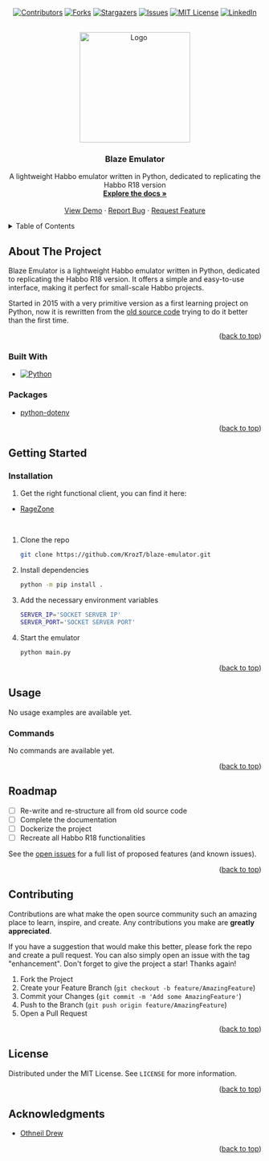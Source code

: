 <!-- Improved compatibility of back to top link: See: https://github.com/othneildrew/Best-README-Template/pull/73 -->
<a name="readme-top"></a>
<!--
*** Thanks for checking out the Best-README-Template. If you have a suggestion
*** that would make this better, please fork the repo and create a pull request
*** or simply open an issue with the tag "enhancement".
*** Don't forget to give the project a star!
*** Thanks again! Now go create something AMAZING! :D
-->



<!-- PROJECT SHIELDS -->
<!--
*** I'm using markdown "reference style" links for readability.
*** Reference links are enclosed in brackets [ ] instead of parentheses ( ).
*** See the bottom of this document for the declaration of the reference variables
*** for contributors-url, forks-url, etc. This is an optional, concise syntax you may use.
*** https://www.markdownguide.org/basic-syntax/#reference-style-links
-->
<div align="center" markdown="1">

[![Contributors][contributors-shield]][contributors-url]
[![Forks][forks-shield]][forks-url]
[![Stargazers][stars-shield]][stars-url]
[![Issues][issues-shield]][issues-url]
[![MIT License][license-shield]][license-url]
[![LinkedIn][linkedin-shield]][linkedin-url]

</div>

<!-- PROJECT LOGO -->
<br />
<div align="center">
  <a>
    <img src="https://i.imgur.com/7rOkGZ4.png" alt="Logo" width="220" height="220">
  </a>

<h3 align="center">Blaze Emulator</h3>

  <p align="center">
    A lightweight Habbo emulator written in Python, dedicated to replicating the Habbo R18 version
    <br />
    <a href="https://github.com/KrozT/blaze-emulator"><strong>Explore the docs »</strong></a>
    <br />
    <br />
    <a href="https://github.com/KrozT/blaze-emulator">View Demo</a>
    ·
    <a href="https://github.com/KrozT/blaze-emulator/issues">Report Bug</a>
    ·
    <a href="https://github.com/KrozT/blaze-emulator/pulls">Request Feature</a>
  </p>
</div>



<!-- TABLE OF CONTENTS -->
<details>
  <summary>Table of Contents</summary>
  <ol>
    <li>
      <a href="#about-the-project">About The Project</a>
      <ul>
        <li><a href="#built-with">Built With</a></li>
      </ul>
      <ul>
        <li><a href="#packages">Packages</a></li>
      </ul>
    </li>
    <li>
      <a href="#getting-started">Getting Started</a>
      <ul>
        <li><a href="#installation">Installation</a></li>
      </ul>
    </li>
    <li>
      <a href="#usage">Usage</a>
      <ul>
        <li><a href="#commands">Commands</a></li>
      </ul>
    </li>
    <li><a href="#roadmap">Roadmap</a></li>
    <li><a href="#contributing">Contributing</a></li>
    <li><a href="#license">License</a></li>
    <li><a href="#acknowledgments">Acknowledgments</a></li>
  </ol>
</details>

<!-- ABOUT THE PROJECT -->
## About The Project
Blaze Emulator is a lightweight Habbo emulator written in Python, dedicated to replicating the Habbo R18 version. It offers a simple and easy-to-use interface, making it perfect for small-scale Habbo projects.

Started in 2015 with a very primitive version as a first learning project on Python, now it is rewritten from the <a href="https://mega.nz/file/KRoAFDJJ#xyOQSGRXFPR_Gsej9urxJohrxnVSk6_Ucn9QmmQ7ybM">old source code</a> trying to do it better than the first time.

<p align="right">(<a href="#readme-top">back to top</a>)</p>



### Built With

* [![Python][Python-shield]][Python-url]

### Packages
- [python-dotenv](https://pypi.org/project/python-dotenv/)

<p align="right">(<a href="#readme-top">back to top</a>)</p>



<!-- GETTING STARTED -->
## Getting Started

### Installation

1. Get the right functional client, you can find it here:
- [RageZone](https://forum.ragezone.com/community/habbo-releases.353/)
<br>

1. Clone the repo
   ```sh
   git clone https://github.com/KrozT/blaze-emulator.git
   ```
2. Install dependencies
   ```sh
   python -m pip install .
   ```
3. Add the necessary environment variables
   ```sh
   SERVER_IP='SOCKET SERVER IP'
   SERVER_PORT='SOCKET SERVER PORT'
   ```
4. Start the emulator
   ```sh
   python main.py
   ```


<p align="right">(<a href="#readme-top">back to top</a>)</p>



<!-- USAGE EXAMPLES -->
## Usage
No usage examples are available yet.

### Commands
No commands are available yet.

<p align="right">(<a href="#readme-top">back to top</a>)</p>



<!-- ROADMAP -->
## Roadmap

- [ ] Re-write and re-structure all from old source code
- [ ] Complete the documentation
- [ ] Dockerize the project
- [ ] Recreate all Habbo R18 functionalities

See the [open issues](https://github.com/KrozT/blaze-emulator/issues) for a full list of proposed features (and known issues).

<p align="right">(<a href="#readme-top">back to top</a>)</p>



<!-- CONTRIBUTING -->
## Contributing

Contributions are what make the open source community such an amazing place to learn, inspire, and create. Any contributions you make are **greatly appreciated**.

If you have a suggestion that would make this better, please fork the repo and create a pull request. You can also simply open an issue with the tag "enhancement".
Don't forget to give the project a star! Thanks again!

1. Fork the Project
2. Create your Feature Branch (`git checkout -b feature/AmazingFeature`)
3. Commit your Changes (`git commit -m 'Add some AmazingFeature'`)
4. Push to the Branch (`git push origin feature/AmazingFeature`)
5. Open a Pull Request

<p align="right">(<a href="#readme-top">back to top</a>)</p>



<!-- LICENSE -->
## License

Distributed under the MIT License. See `LICENSE` for more information.

<p align="right">(<a href="#readme-top">back to top</a>)</p>

<!-- ACKNOWLEDGMENTS -->
## Acknowledgments

* [Othneil Drew](https://github.com/othneildrew/)

<p align="right">(<a href="#readme-top">back to top</a>)</p>



<!-- MARKDOWN LINKS & IMAGES -->
<!-- https://www.markdownguide.org/basic-syntax/#reference-style-links -->
[contributors-shield]: https://img.shields.io/github/contributors/KrozT/blaze-emulator.svg?style=for-the-badge
[contributors-url]: https://github.com/KrozT/blaze-emulator/graphs/contributors
[forks-shield]: https://img.shields.io/github/forks/KrozT/blaze-emulator.svg?style=for-the-badge
[forks-url]: https://github.com/KrozT/blaze-emulator/network/members
[stars-shield]: https://img.shields.io/github/stars/KrozT/blaze-emulator.svg?style=for-the-badge
[stars-url]: https://github.com/KrozT/blaze-emulator/stargazers
[issues-shield]: https://img.shields.io/github/issues/KrozT/blaze-emulator.svg?style=for-the-badge
[issues-url]: https://github.com/KrozT/blaze-emulator/issues
[license-shield]: https://img.shields.io/github/license/KrozT/blaze-emulator.svg?style=for-the-badge
[license-url]: https://github.com/KrozT/blaze-emulator/blob/master/LICENSE
[linkedin-shield]: https://img.shields.io/badge/-LinkedIn-black.svg?style=for-the-badge&logo=linkedin&colorB=555
[linkedin-url]: https://www.linkedin.com/in/matias-espinoza-bustos/
[product-screenshot]: images/screenshot.png
[Next.js]: https://img.shields.io/badge/next.js-000000?style=for-the-badge&logo=nextdotjs&logoColor=white
[Next-url]: https://nextjs.org/
[React.js]: https://img.shields.io/badge/React-20232A?style=for-the-badge&logo=react&logoColor=61DAFB
[React-url]: https://reactjs.org/
[Vue.js]: https://img.shields.io/badge/Vue.js-35495E?style=for-the-badge&logo=vuedotjs&logoColor=4FC08D
[Vue-url]: https://vuejs.org/
[Angular.io]: https://img.shields.io/badge/Angular-DD0031?style=for-the-badge&logo=angular&logoColor=white
[Angular-url]: https://angular.io/
[Svelte.dev]: https://img.shields.io/badge/Svelte-4A4A55?style=for-the-badge&logo=svelte&logoColor=FF3E00
[Svelte-url]: https://svelte.dev/
[Laravel.com]: https://img.shields.io/badge/Laravel-FF2D20?style=for-the-badge&logo=laravel&logoColor=white
[Laravel-url]: https://laravel.com
[Bootstrap.com]: https://img.shields.io/badge/Bootstrap-563D7C?style=for-the-badge&logo=bootstrap&logoColor=white
[Bootstrap-url]: https://getbootstrap.com
[JQuery.com]: https://img.shields.io/badge/jQuery-0769AD?style=for-the-badge&logo=jquery&logoColor=white
[JQuery-url]: https://jquery.com

[Python-url]: https://www.python.org/
[Python-shield]: https://img.shields.io/badge/Python-3776AB?style=for-the-badge&logo=python&logoColor=white
